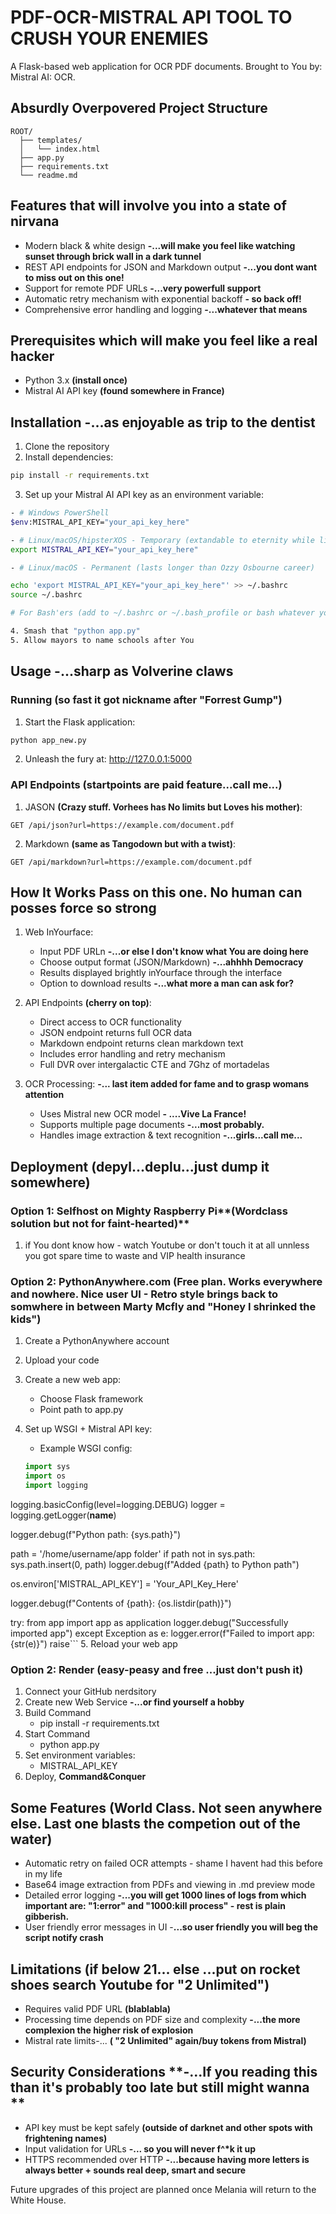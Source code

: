 # PDF-OCR-MISTRAL API TOOL TO CRUSH YOUR ENEMIES

A Flask-based web application for OCR PDF documents.
Brought to You by: Mistral AI: OCR.

## Absurdly Overpovered Project Structure

```
ROOT/
  ├── templates/
  │   └── index.html
  ├── app.py
  ├── requirements.txt
  └── readme.md
```

## Features that will involve you into a state of nirvana

- Modern black & white design **-...will make you feel like watching sunset through brick wall in a dark tunnel**
- REST API endpoints for JSON and Markdown output **-...you dont want to miss out on this one!**
- Support for remote PDF URLs **-...very powerfull support**
- Automatic retry mechanism with exponential backoff **- so back off!**
- Comprehensive error handling and logging **-...whatever that means**

## Prerequisites which will make you feel like a real hacker

- Python 3.x **(install once)**
- Mistral AI API key **(found somewhere in France)**

## Installation **-...as enjoyable as trip to the dentist**

1. Clone the repository
2. Install dependencies:

```bash
pip install -r requirements.txt
```

3. Set up your Mistral AI API key as an environment variable:

```bash
- # Windows PowerShell
$env:MISTRAL_API_KEY="your_api_key_here"

- # Linux/macOS/hipsterXOS - Temporary (extandable to eternity while listening to a 5 minute dad joke)
export MISTRAL_API_KEY="your_api_key_here"

- # Linux/macOS - Permanent (lasts longer than Ozzy Osbourne career)

echo 'export MISTRAL_API_KEY="your_api_key_here"' >> ~/.bashrc
source ~/.bashrc

# For Bash'ers (add to ~/.bashrc or ~/.bash_profile or bash whatever you want - Yolo! ):

4. Smash that "python app.py"
5. Allow mayors to name schools after You
```

## Usage **-...sharp as Volverine claws**

### Running **(so fast it got nickname after "Forrest Gump")**

1. Start the Flask application:

```bash
python app_new.py
```

2. Unleash the fury at: http://127.0.0.1:5000

### API Endpoints **(startpoints are paid feature...call me...)**

1. JASON **(Crazy stuff. Vorhees has No limits but Loves his mother)**:

```plaintext
GET /api/json?url=https://example.com/document.pdf
```

2. Markdown **(same as Tangodown but with a twist)**:

```plaintext
GET /api/markdown?url=https://example.com/document.pdf
```

## How It Works **Pass on this one. No human can posses force so strong**

1. Web InYourface:

   - Input PDF URLn **-...or else I don't know what You are doing here**
   - Choose output format (JSON/Markdown) **-...ahhhh Democracy**
   - Results displayed brightly inYourface through the interface
   - Option to download results **-...what more a man can ask for?**

2. API Endpoints **(cherry on top)**:

   - Direct access to OCR functionality
   - JSON endpoint returns full OCR data
   - Markdown endpoint returns clean markdown text
   - Includes error handling and retry mechanism
   - Full DVR over intergalactic CTE and 7Ghz of mortadelas

3. OCR Processing: **-... last item added for fame and to grasp womans attention**
   - Uses Mistral new OCR model **- ....Vive La France!**
   - Supports multiple page documents **-...most probably.**
   - Handles image extraction & text recognition **-...girls...call me...**

## Deployment **(depyl...deplu...just dump it somewhere)**

### Option 1: Selfhost on Mighty Raspberry Pi**(Wordclass solution but not for faint-hearted)**

1. if You dont know how - watch Youtube or don't touch it at all unnless you got spare time to waste and VIP health insurance

### Option 2: PythonAnywhere.com **(Free plan. Works everywhere and nowhere. Nice user UI - Retro style brings back to somwhere in between Marty Mcfly and "Honey I shrinked the kids")**

1. Create a PythonAnywhere account
2. Upload your code
3. Create a new web app:
   - Choose Flask framework
   - Point path to app.py
4. Set up WSGI + Mistral API key:

   - Example WSGI config:

   ```python
   import sys
   import os
   import logging
   ```

logging.basicConfig(level=logging.DEBUG)
logger = logging.getLogger(**name**)

logger.debug(f"Python path: {sys.path}")

path = '/home/username/app folder'
if path not in sys.path:
sys.path.insert(0, path)
logger.debug(f"Added {path} to Python path")

os.environ['MISTRAL_API_KEY'] = 'Your_API_Key_Here'

logger.debug(f"Contents of {path}: {os.listdir(path)}")

try:
from app import app as application
logger.debug("Successfully imported app")
except Exception as e:
logger.error(f"Failed to import app: {str(e)}")
raise``` 5. Reload your web app

### Option 2: Render **(easy-peasy and free ...just don't push it)**

1. Connect your GitHub nerdsitory
2. Create new Web Service **-...or find yourself a hobby**
3. Build Command
   - pip install -r requirements.txt
4. Start Command
   - python app.py
5. Set environment variables:
   - MISTRAL_API_KEY
6. Deploy, **Command&Conquer**

## Some Features **(World Class. Not seen anywhere else. Last one blasts the competion out of the water)**

- Automatic retry on failed OCR attempts - shame I havent had this before in my life
- Base64 image extraction from PDFs and viewing in .md preview mode
- Detailed error logging **-...you will get 1000 lines of logs from which important are: "1:error" and "1000:kill process" - rest is plain gibberish.**
- User friendly error messages in UI -**...so user friendly you will beg the script notify crash**

## Limitations **(if below 21... else ...put on rocket shoes search Youtube for "2 Unlimited")**

- Requires valid PDF URL **(blablabla)**
- Processing time depends on PDF size and complexity **-...the more complexion the higher risk of explosion**
- Mistral rate limits-... **( "2 Unlimited" again/buy tokens from Mistral)**

## Security Considerations **-...If you reading this than it's probably too late but still might wanna **

- API key must be kept safely **(outside of darknet and other spots with frightening names)**
- Input validation for URLs **-... so you will never f^\*k it up**
- HTTPS recommended over HTTP **-...because having more letters is always better + sounds real deep, smart and secure**

Future upgrades of this project are planned once Melania will return to the White House.

